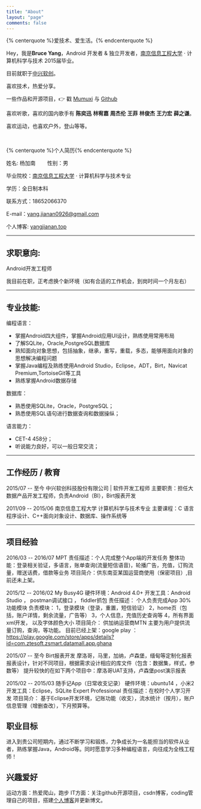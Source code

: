 ```yaml
---
title: "About"
layout: "page"
comments: false
---
```

<!-- 标签 方式，要求版本在0.4.5或以上 -->
{% centerquote %}爱技术、爱生活。{% endcenterquote %}

Hey，我是**Bruce Yang**，Android 开发者 & 独立开发者，[南京信息工程大学](http://www.nuist.edu.cn/) · 计算机科学与技术 2015届毕业。

目前就职于[中兴软创](http://www.ztesoft.com/cn)。

喜欢技术，热爱分享。

一些作品和开源项目，👉 戳 [Mumuxi](https://github.com/yangxiaoge/MumuXi) 与 [Github](https://github.com/yangxiaoge)

喜欢听歌，喜欢的国内歌手有 **陈奕迅** **林宥嘉** **周杰伦** **王菲** **林俊杰** **王力宏** **薛之谦**。

喜欢运动，也喜欢户外，登山等等。

<br>

{% centerquote %}个人简历{% endcenterquote %}
 
姓名: 杨加南 &nbsp;&nbsp;&nbsp;&nbsp;&nbsp;&nbsp; 性别：男

毕业院校：[南京信息工程大学](http://www.nuist.edu.cn/) · 计算机科学与技术专业

学历：全日制本科

联系方式：18652066370

E-mail：[yang.jianan0926@gmail.com](mailto:yang.jianan0926@gmail.com) 

个人博客: [yangjianan.top](http://yangjianan.top)

--------------------
## 求职意向:
Android开发工程师

我目前在职，正考虑换个新环境（如有合适的工作机会，到岗时间一个月左右）

--------------------

## 专业技能:

编程语言：

- 掌握Android四大组件，掌握Android应用UI设计，熟练使用常用布局
- 了解SQLite，Oracle,PostgreSQL数据库
- 熟知面向对象思想，包括抽象，继承，重写，重载，多态，能够用面向对象的思想解决编程问题
- 掌握Java编程及熟练使用Android Studio，Eclipse，ADT，Birt，Navicat Premium,TortoiseGit等工具
- 熟练掌握Android数据存储

数据库：

- 熟悉使用SQLite，Oracle，PostgreSQL；
- 熟悉使用SQL语句进行数据查询和数据操纵；

语言能力：

- CET-4 458分；
- 听说能力良好，可以一般日常交流；

----------------------------------

## 工作经历 / 教育
2015/07 -- 至今
中兴软创科技股份有限公司 | 软件开发工程师
主要职责：担任大数据产品开发工程师，负责Android（BI），Birt报表开发

2011/09 -- 2015/06
南京信息工程大学 计算机科学与技术专业
主要课程：C 语言程序设计、C++面向对象设计、数据库、操作系统等

----------------------------------

## 项目经验
2016/03 -- 2016/07
MPT
责任描述：个人完成整个App端的开发任务
整体功能：登录相关验证，多语言，账单查询(流量短信语音)，轮播广告，充值，订购流量，赠送话费，借款等业务
项目简介：供东南亚某国运营商使用（保密项目）,目前还未上架。

2015/12 -- 2016/02
My Busy4G
硬件环境：Android 4.0+
开发工具：Android Studio ， postman调试接口 ， fiddler抓包
责任描述： 个人负责完成App 30%功能模块
负责模块：
 1，登录模块（登录，重置，短信验证）
 2，home页（包括，账户详情，剩余流量，广告等）
 3，个人信息，充值历史查询等
 4，所有界面xml开发， 以及字体颜色大小
项目简介：
供加纳运营商MTN 主要为用户提供流量订购，查询，等功能。
目前已经上架：google play ：https://play.google.com/store/apps/details?id=com.ztesoft.zsmart.datamall.app.ghana

2015/07 -- 至今
Birt报表开发 
摩洛哥，马里，加纳，卢森堡，缅甸等定制化报表
报表设计，针对不同项目，根据需求设计相应的库文件（包含：数据集，样式，参数等）
提升较快的在如下两个项目中：摩洛哥UAT支持，卢森堡post演示报表

2015/02 -- 2015/03
随手记App（日常收支记录）
硬件环境：ubuntu14 ，小米2
开发工具：Eclipse，SQLite Expert Professional
责任描述：在校时个人学习开发
项目简介：
    基于Eclipse开发环境，记账功能（收支），流水统计（按月），账户信息管理（增删查改），下月预算等。

## 职业目标

进入到贵公司短期内，通过不断学习和锻炼，力争成长为一名能担当的软件从业者，熟练掌握Java，Android等。同时愿意学习多种编程语言，向往成为全栈工程师！

## 兴趣爱好
运动方面：热爱爬山，跑步
IT方面：关注github开源项目，csdn博客，coding管理自己的项目，搭建[个人博客](http://yangjianan.top)并更新博文。